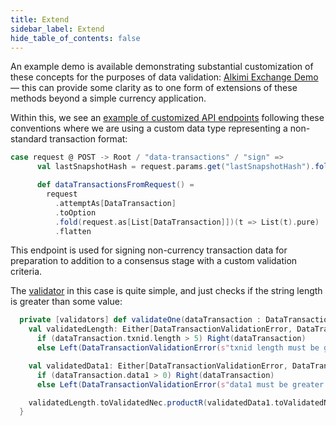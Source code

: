 ```yaml
---
title: Extend
sidebar_label: Extend
hide_table_of_contents: false
---
```


<intro-end />

An example demo is available demonstrating substantial customization of these concepts for the purposes of data validation: [Alkimi Exchange Demo](https://github.com/Alkimi-Exchange/state-channel-demo) — this can provide some clarity as to one form of extensions of these methods beyond a simple currency application.

Within this, we see an [example of customized API endpoints](https://github.com/Alkimi-Exchange/state-channel-demo/blob/main/src/main/scala/com/tessellation/demo/http/DemoRoutes.scala#L87) following these conventions where we are using a custom data type representing a non-standard transaction format: 

```scala
case request @ POST -> Root / "data-transactions" / "sign" =>
      val lastSnapshotHash = request.params.get("lastSnapshotHash").fold(Hash.empty)(Hash(_))

      def dataTransactionsFromRequest() =
        request
          .attemptAs[DataTransaction]
          .toOption
          .fold(request.as[List[DataTransaction]])(t => List(t).pure)
          .flatten
```

This endpoint is used for signing non-currency transaction data for preparation to addition to a consensus stage with a custom validation criteria.

The [validator]([https://github.com/Alkimi-Exchange/state-channel-demo/blob/main/src/main/scala/com/tessellation/demo/validators/DataTransactionValidator.scala](https://github.com/Alkimi-Exchange/state-channel-demo/blob/main/src/main/scala/com/tessellation/demo/validators/DataTransactionValidator.scala)) in this case is quite simple, and just checks if the string length is greater than some value:
```scala
  private [validators] def validateOne(dataTransaction : DataTransaction): ValidatedNec[DataTransactionValidationError, DataTransaction] = {
    val validatedLength: Either[DataTransactionValidationError, DataTransaction] =
      if (dataTransaction.txnid.length > 5) Right(dataTransaction)
      else Left(DataTransactionValidationError(s"txnid length must be greater than 5 but was ${dataTransaction.txnid}"))

    val validatedData1: Either[DataTransactionValidationError, DataTransaction] =
      if (dataTransaction.data1 > 0) Right(dataTransaction)
      else Left(DataTransactionValidationError(s"data1 must be greater than 0 but was ${dataTransaction.data1}"))

    validatedLength.toValidatedNec.productR(validatedData1.toValidatedNec)
  }
```